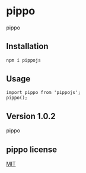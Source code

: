 # pippo

pippo

## Installation

```bash
npm i pippojs
```
## Usage

```
import pippo from 'pippojs';
pippo();
```
## Version 1.0.2
pippo

## pippo license
[MIT](https://choosealicense.com/licenses/mit/)
